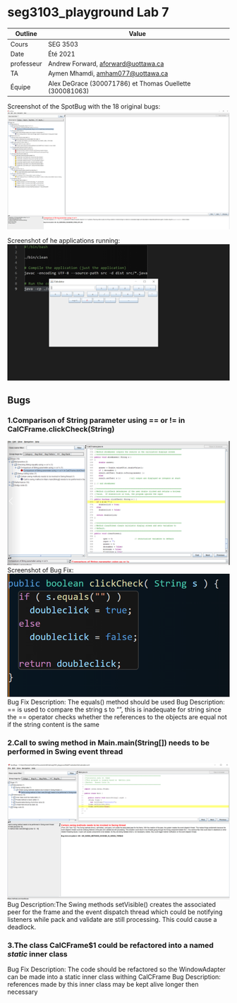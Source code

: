 # seg3103_playground Lab 7

| Outline | Value |
| --- | --- |
| Cours | SEG 3503 |
| Date | Été 2021 |
| professeur | Andrew Forward, aforward@uottawa.ca |
| TA | Aymen Mhamdi, amham077@uottawa.ca |
| Équipe | Alex DeGrace (300071786) et Thomas Ouellette (300081063) |


Screenshot of the SpotBug with the 18 original bugs:<br />
![SpotBug](screenshots/SpotBugs.PNG)

Screenshot of he applications running: <br />
![App](screenshots/apprunning.PNG)


## Bugs
### 1.Comparison of String parameter using == or != in CalCFrame.clickCheck(String) <br />
![bug1s](screenshots/bug1s.PNG)
Screenshot of Bug Fix:<br />
![bug1](screenshots/bug1.PNG)
Bug Fix Description: The equals() method should be used
Bug Description: == is used to compare the string s to “”, this is inadequate for string since the == operator checks whether the references to the objects are equal not if the string content is the same

### 2.Call to swing method in Main.main(String[]) needs to be performed in Swing event thread <br />
![bug2s](screenshots/bug2s.PNG)
Bug Description:The Swing methods setVisible() creates the associated peer for the frame and the event dispatch thread which could be notifying listeners while pack and validate are still processing. This could cause a deadlock.

### 3.The class CalCFrame$1 could be refactored into a named _static_ inner class <br />
Bug Fix Description: The code should be refactored so the WindowAdapter can be made into a static inner class withing CalCFrame
Bug Description: references made by this inner class may be kept alive longer then necessary



